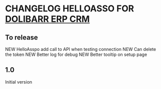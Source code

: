 # CHANGELOG HELLOASSO FOR [DOLIBARR ERP CRM](https://www.dolibarr.org)


## To release

NEW HelloAsspo add call to API when testing connection
NEW Can delete the token
NEW Better log for debug
NEW Better tooltip on setup page


## 1.0

Initial version
